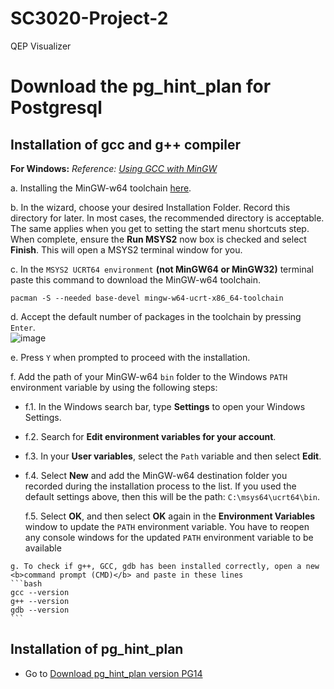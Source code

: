 # SC3020-Project-2
QEP Visualizer

# Download the pg_hint_plan for Postgresql
## Installation of gcc and g++ compiler
   **For Windows:** <i>Reference: <a href = "https://code.visualstudio.com/docs/cpp/config-mingw">Using GCC with MinGW</a></i><br>
   
   a. Installing the MinGW-w64 toolchain <a href = "https://www.msys2.org/">here</a>.<br>
   
   b. In the wizard, choose your desired Installation Folder. Record this directory for later. In most cases, the recommended directory is acceptable. The same applies when you get to setting the start menu shortcuts step. When complete, ensure the <b>Run MSYS2</b> now box is checked and select <b>Finish</b>. This will open a MSYS2 terminal window for you.<br>
   
   c. In the `MSYS2 UCRT64 environment` <b>(not MinGW64 or MinGW32)</b> terminal paste this command to download the MinGW-w64 toolchain.<br>
   ```
   pacman -S --needed base-devel mingw-w64-ucrt-x86_64-toolchain
   ```
   
   d. Accept the default number of packages in the toolchain by pressing `Enter`.<br>
   ![image](https://github.com/user-attachments/assets/8d1a8d78-5f8d-4290-a129-c88317e98d64)

   e. Press `Y` when prompted to proceed with the installation.<br>
   
   f. Add the path of your MinGW-w64 `bin` folder to the Windows `PATH` environment variable by using the following steps:<br> 
   - f.1. In the Windows search bar, type <b>Settings</b> to open your Windows Settings.<br>
   
   - f.2. Search for <b>Edit environment variables for your account</b>.<br>
   
   - f.3. In your <b>User variables</b>, select the `Path` variable and then select <b>Edit</b>.<br>
   
   - f.4. Select <b>New</b> and add the MinGW-w64 destination folder you recorded during the installation process to the list. If you used the default settings above, then this will be the path: `C:\msys64\ucrt64\bin`.<br>
   
        f.5. Select <b>OK</b>, and then select <b>OK</b> again in the <b>Environment Variables</b> window to update the `PATH` environment variable. You have to reopen any console windows for the updated `PATH` environment variable to be available<br>

    g. To check if g++, GCC, gdb has been installed correctly, open a new <b>command prompt (CMD)</b> and paste in these lines
    ```bash
    gcc --version
    g++ --version
    gdb --version
    ```

## Installation of pg_hint_plan
  
- Go to [Download pg_hint_plan version PG14](https://github.com/ossc-db/pg_hint_plan/tree/PG14)
